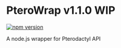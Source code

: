 # PteroWrap v1.1.0 WIP

[![npm version](https://badge.fury.io/js/pterowrap.svg)](https://badge.fury.io/js/pterowrap)

A node.js wrapper for Pterodactyl API

<!-- ## Installation

```sh
npm install pterowrap
```

## Usage

```javascript
const { AdminInstance } = require('pterowrap');

const url = "https://pterodactyl.app/api/"
const key = "meowmeowmeow"

const client = new AdminInstance(url, key);
(async () => {
    const server = await client.servers.get(5)
    console.log(server.name)
})();
```

## Documentation

### [Click Here](https://github.com/Iru21/pterowrap/wiki) -->

